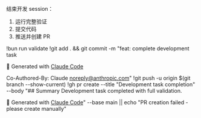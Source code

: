 结束开发 session：

1. 运行完整验证
2. 提交代码
3. 推送并创建 PR

!bun run validate
!git add . && git commit -m "feat: complete development task

🤖 Generated with [Claude Code](https://claude.ai/code)

Co-Authored-By: Claude <noreply@anthropic.com>"
!git push -u origin $(git branch --show-current)
!gh pr create --title "Development task completion" --body "## Summary
Development task completed with full validation.

🤖 Generated with [Claude Code](https://claude.ai/code)" --base main || echo "PR creation failed - please create manually"
